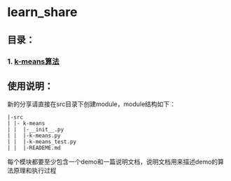 # learn_share
## 目录：
### 1. <a href='https://github.com/7sprout/learn_share/tree/main/src/1.k-means%E7%AE%97%E6%B3%95'>k-means算法</a>

## 使用说明：
  新的分享请直接在src目录下创建module，module结构如下：
  ```
  |-src
  | |- k-means
  | |  |-__init__.py
  | |  |-k-means.py
  | |  |-k-means_test.py
  | |  |-READEME.md
  ```
  每个模块都要至少包含一个demo和一篇说明文档，说明文档用来描述demo的算法原理和执行过程

